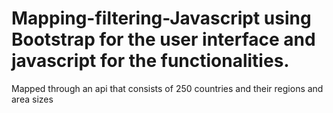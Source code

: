 # Mapping-filtering-Javascript using Bootstrap for the user interface and javascript for the functionalities.
Mapped through an api that consists of 250 countries and their regions and area sizes
